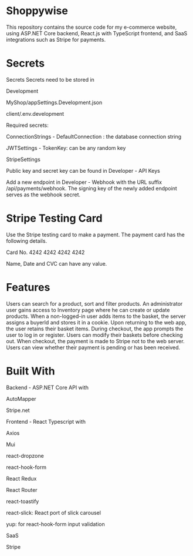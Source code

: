 # Shoppywise

This repository contains the source code for my e-commerce website, using ASP.NET Core backend, React.js with TypeScript frontend, and SaaS integrations such as Stripe for payments.

# Secrets
Secrets
Secrets need to be stored in

Development

MyShop/appSettings.Development.json

client/.env.development

Required secrets:

ConnectionStrings - DefaultConnection : the database connection string

JWTSettings - TokenKey: can be any random key

StripeSettings

Public key and secret key can be found in Developer - API Keys

Add a new endpoint in Developer - Webhook with the URL suffix /api/payments/webhook. The signing key of the newly added endpoint serves as the webhook secret.

# Stripe Testing Card
Use the Stripe testing card to make a payment. The payment card has the following details.

Card No. 4242 4242 4242 4242

Name, Date and CVC can have any value.

# Features

Users can search for a product, sort and filter products.
An administrator user gains access to Inventory page where he can create or update products.
When a non-logged-in user adds items to the basket, the server assigns a buyerId and stores it in a cookie. Upon returning to the web app, the user retains their basket items. During checkout, the app prompts the user to log in or register.
Users can modify their baskets before checking out.
When checkout, the payment is made to Stripe not to the web server.
Users can view whether their payment is pending or has been received.

# Built With

Backend - ASP.NET Core API with

AutoMapper

Stripe.net

Frontend - React Typescript with

Axios

Mui

react-dropzone

react-hook-form

React Redux

React Router

react-toastify

react-slick: React port of slick carousel

yup: for react-hook-form input validation

SaaS

Stripe
